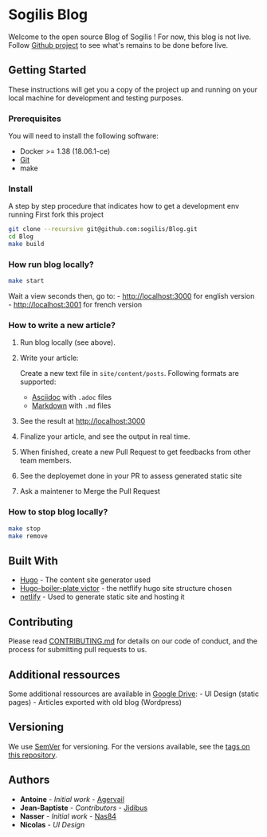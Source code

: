 
# Sogilis Blog

Welcome to the open source Blog of Sogilis !
For now, this blog is not live.
Follow [Github project](https://github.com/orgs/sogilis/projects/3) to see what's remains to be done before live.

## Getting Started

These instructions will get you a copy of the project up and running on your local machine for development and testing purposes.

### Prerequisites

You will need to install the following software:

* Docker >= 1.38 (18.06.1-ce)
* [Git](https://git-scm.com)
* make

### Install

A step by step procedure that indicates how to get a development env running
First fork this project

```bash
git clone --recursive git@github.com:sogilis/Blog.git
cd Blog
make build
```

### How run blog locally?

```Bash
make start
```

Wait a view seconds then, go to:
    - [http://localhost:3000](http://localhost:3000) for english version
    - [http://localhost:3001](http://localhost:3001) for french version

### How to write a new article?

1. Run blog locally (see above).

2. Write your article:

   Create a new text file in `site/content/posts`.
   Following formats are supported:
      - [Asciidoc](https://asciidoctor.org) with `.adoc` files
      - [Markdown](https://en.wikipedia.org/wiki/Markdown) with `.md` files

3. See the result at [http://localhost:3000](http://localhost:3000)

4. Finalize your article, and see the output in real time.

5. When finished, create a new Pull Request to get feedbacks from other team members.

6. See the deployemet done in your PR to assess generated static site

7. Ask a maintener to Merge the Pull Request

### How to stop blog locally?

```Bash
make stop
make remove
```

## Built With

* [Hugo](https://gohugo.io/) - The content site generator used
* [Hugo-boiler-plate victor](https://github.com/netlify-templates/victor-hugo) - the netflify hugo site structure chosen
* [netlify](https://www.netlify.com/) - Used to generate static site and hosting it

## Contributing

Please read [CONTRIBUTING.md]() for details on our code of conduct, and the process for submitting pull requests to us.

## Additional ressources

Some additional ressources are available in [Google Drive](https://drive.google.com/drive/u/0/folders/1_R28VjeHrld1SloP-40tBQyde9G0Z-sR):
    - UI Design (static pages)
    - Articles exported with old blog (Wordpress)

## Versioning

We use [SemVer](http://semver.org/) for versioning. For the versions available, see the [tags on this repository](https://github.com/sogilis/Blog/tags).

## Authors

* **Antoine** - *Initial work* - [Agervail](https://github.com/agervail)
* **Jean-Baptiste** - *Contributors* - [Jidibus](https://github.com/jibidus)
* **Nasser** - *Initial work* - [Nas84](https://github.com/Nas84)
* **Nicolas** - *UI Design*
